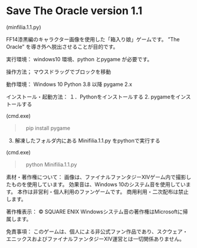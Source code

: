 # Save The Oracle version 1.1
(minfilia.1.1.py)


FF14漆黒編のキャラクター画像を使用した「箱入り娘」ゲームです。
”The Oracle” を導き外へ脱出させることが目的です。

実行環境：
windows10 環境、python とpygame が必要です。

操作方法；
マウスドラッグでブロックを移動

動作環境：
Windows 10
Python 3.8 以降
pygame 2.x


インストール・起動方法：
１．Pythonをインストールする
2. pygameをインストールする

(cmd.exe)
>　pip install pygame

3. 解凍したフォルダ内にある Minifilia.1.1.py をpythonで実行する

(cmd.exe)
>　python Minifilia.1.1.py



素材・著作権について：
画像は、ファイナルファンタジーXIVゲーム内で撮影したものを使用しています。
効果音は、Windows 10のシステム音を使用しています。
本作は非営利・個人利用のファンゲームです。
商用利用・二次配布は禁止します。

著作権表示：
© SQUARE ENIX
Windowsシステム音の著作権はMicrosoftに帰属します。

免責事項：
このゲームは、個人による非公式ファン作品であり、スクウェア・エニックスおよびファイナルファンタジーXIV運営とは一切関係ありません。


